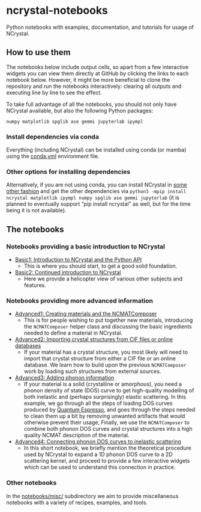 # ncrystal-notebooks

Python notebooks with examples, documentation, and tutorials for usage of NCrystal.

## How to use them

The notebooks below include output cells, so apart from a few interactive widgets you can view them directly at GitHub by clicking the links to each notebook below. However, it might be more beneficial to clone the repository and run the notebooks interactively: clearing all outputs and executing line by line to see the effect.

To take full advantage of all the notebooks, you should not only have NCrystal available, but also the following Python packages:

```
numpy matplotlib spglib ase gemmi jupyterlab ipympl
```

### Install dependencies via conda

Everything (including NCrystal) can be installed using conda (or mamba) using the [conda.yml](conda.yml) environment file.


### Other options for installing dependencies

Alternatively, if you are not using conda, you can install NCrystal in [some other fashion](https://github.com/mctools/ncrystal/wiki/Get-NCrystal) and get the other dependencies via `python3 -mpip install ncrystal matplotlib ipympl numpy spglib ase gemmi jupyterlab` (it is planned to eventually support "pip install ncrystal" as well, but for the time being it is not available).

## The notebooks

### Notebooks providing a basic introduction to NCrystal

* [Basic1: Introduction to NCrystal and the Python API](notebooks/ncrystal1_basic_01_Introduction_and_Python_API.ipynb)
  * This is where you should start, to get a good solid foundation.
* [Basic2: Continued introduction to NCrystal](notebooks/ncrystal1_basic_02_Continued_introduction.ipynb)
  * Here we provide a helicopter view of various other subjects and features.

### Notebooks providing more advanced information

* [Advanced1: Creating materials and the NCMATComposer](notebooks/ncrystal2_advanced_01_Creating_materials_and_the_NCMATComposer.ipynb)
  * This is for people wishing to put together new materials, introducing the `NCMATComposer` helper class and discussing the basic ingredients needed to define a material in NCrystal.
* [Advanced2: Importing crystal structures from CIF files or online databases](notebooks/ncrystal2_advanced_02_Import_crystal_structure_from_CIF_or_databases.ipynb)
  * If your material has a crystal structure, you most likely will need to import that crystal structure from either a CIF file or an online database. We learn how to build upon the previous `NCMATComposer` work by loading such structures from external sources.
* [Advanced3: Adding phonon information](notebooks/ncrystal2_advanced_03_Add_phonon_info_with_PhononDOSAnalyser_with_QuantumEspresso_example.ipynb)
  * If your material is a solid (crystalline or amorphous), you need a phonon density of state (DOS) curve to get high-quality modelling of both inelastic and (perhaps surprisingly) elastic scattering. In this example, we go through all the steps of loading DOS curves produced by [Quantum Espresso](https://www.quantum-espresso.org/), and goes through the steps needed to clean them up a bit by removing unwanted artifacts that would otherwise prevent their usage, Finally, we use the `NCMATComposer` to combine both phonon DOS curves and crystal structures into a high quality NCMAT description of the material.
* [Advanced4: Connecting phonon DOS curves to inelastic scattering ](notebooks/ncrystal2_advanced_04_VDOS2KNL_Connecting_phonons_to_inelastic_scattering.ipynb)
  * In this short notebook, we briefly mention the theoretical procedure used by NCrystal to expand a 1D phonon DOS curve to a 2D scattering kernel, and proceed to provide a few interactive widgets which can be used to understand this connection in practice.

### Other notebooks

In the [notebooks/misc/](notebooks/misc/) subdirectory we aim to provide miscellaneous notebooks with a variety of recipes, examples, and tools.
